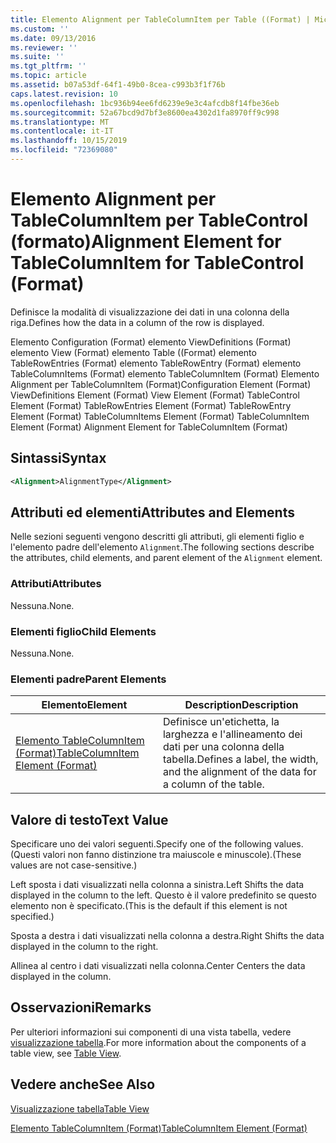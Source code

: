 ```yaml
---
title: Elemento Alignment per TableColumnItem per Table ((Format) | Microsoft Docs
ms.custom: ''
ms.date: 09/13/2016
ms.reviewer: ''
ms.suite: ''
ms.tgt_pltfrm: ''
ms.topic: article
ms.assetid: b07a53df-64f1-49b0-8cea-c993b3f1f76b
caps.latest.revision: 10
ms.openlocfilehash: 1bc936b94ee6fd6239e9e3c4afcdb8f14fbe36eb
ms.sourcegitcommit: 52a67bcd9d7bf3e8600ea4302d1fa8970ff9c998
ms.translationtype: MT
ms.contentlocale: it-IT
ms.lasthandoff: 10/15/2019
ms.locfileid: "72369080"
---
```

# <a name="alignment-element-for-tablecolumnitem-for-tablecontrol-format"></a><span data-ttu-id="49978-102">Elemento Alignment per TableColumnItem per TableControl (formato)</span><span class="sxs-lookup"><span data-stu-id="49978-102">Alignment Element for TableColumnItem for TableControl (Format)</span></span>

<span data-ttu-id="49978-103">Definisce la modalità di visualizzazione dei dati in una colonna della riga.</span><span class="sxs-lookup"><span data-stu-id="49978-103">Defines how the data in a column of the row is displayed.</span></span>

<span data-ttu-id="49978-104">Elemento Configuration (Format) elemento ViewDefinitions (Format) elemento View (Format) elemento Table ((Format) elemento TableRowEntries (Format) elemento TableRowEntry (Format) elemento TableColumnItems (Format) elemento TableColumnItem (Format) Elemento Alignment per TableColumnItem (Format)</span><span class="sxs-lookup"><span data-stu-id="49978-104">Configuration Element (Format) ViewDefinitions Element (Format) View Element (Format) TableControl Element (Format) TableRowEntries Element (Format) TableRowEntry Element (Format) TableColumnItems Element (Format) TableColumnItem Element (Format) Alignment Element for TableColumnItem (Format)</span></span>

## <a name="syntax"></a><span data-ttu-id="49978-105">Sintassi</span><span class="sxs-lookup"><span data-stu-id="49978-105">Syntax</span></span>

```xml
<Alignment>AlignmentType</Alignment>
```

## <a name="attributes-and-elements"></a><span data-ttu-id="49978-106">Attributi ed elementi</span><span class="sxs-lookup"><span data-stu-id="49978-106">Attributes and Elements</span></span>

<span data-ttu-id="49978-107">Nelle sezioni seguenti vengono descritti gli attributi, gli elementi figlio e l'elemento padre dell'elemento `Alignment`.</span><span class="sxs-lookup"><span data-stu-id="49978-107">The following sections describe the attributes, child elements, and parent element of the `Alignment` element.</span></span>

### <a name="attributes"></a><span data-ttu-id="49978-108">Attributi</span><span class="sxs-lookup"><span data-stu-id="49978-108">Attributes</span></span>

<span data-ttu-id="49978-109">Nessuna.</span><span class="sxs-lookup"><span data-stu-id="49978-109">None.</span></span>

### <a name="child-elements"></a><span data-ttu-id="49978-110">Elementi figlio</span><span class="sxs-lookup"><span data-stu-id="49978-110">Child Elements</span></span>

<span data-ttu-id="49978-111">Nessuna.</span><span class="sxs-lookup"><span data-stu-id="49978-111">None.</span></span>

### <a name="parent-elements"></a><span data-ttu-id="49978-112">Elementi padre</span><span class="sxs-lookup"><span data-stu-id="49978-112">Parent Elements</span></span>

|<span data-ttu-id="49978-113">Elemento</span><span class="sxs-lookup"><span data-stu-id="49978-113">Element</span></span>|<span data-ttu-id="49978-114">Description</span><span class="sxs-lookup"><span data-stu-id="49978-114">Description</span></span>|
|-------------|-----------------|
|[<span data-ttu-id="49978-115">Elemento TableColumnItem (Format)</span><span class="sxs-lookup"><span data-stu-id="49978-115">TableColumnItem Element (Format)</span></span>](./tablecolumnitem-element-for-tablecolumnitems-for-tablecontrol-format.md)|<span data-ttu-id="49978-116">Definisce un'etichetta, la larghezza e l'allineamento dei dati per una colonna della tabella.</span><span class="sxs-lookup"><span data-stu-id="49978-116">Defines a label, the width, and the alignment of the data for a column of the table.</span></span>|

## <a name="text-value"></a><span data-ttu-id="49978-117">Valore di testo</span><span class="sxs-lookup"><span data-stu-id="49978-117">Text Value</span></span>

<span data-ttu-id="49978-118">Specificare uno dei valori seguenti.</span><span class="sxs-lookup"><span data-stu-id="49978-118">Specify one of the following values.</span></span> <span data-ttu-id="49978-119">(Questi valori non fanno distinzione tra maiuscole e minuscole).</span><span class="sxs-lookup"><span data-stu-id="49978-119">(These values are not case-sensitive.)</span></span>

<span data-ttu-id="49978-120">Left sposta i dati visualizzati nella colonna a sinistra.</span><span class="sxs-lookup"><span data-stu-id="49978-120">Left Shifts the data displayed in the column to the left.</span></span> <span data-ttu-id="49978-121">Questo è il valore predefinito se questo elemento non è specificato.</span><span class="sxs-lookup"><span data-stu-id="49978-121">(This is the default if this element is not specified.)</span></span>

<span data-ttu-id="49978-122">Sposta a destra i dati visualizzati nella colonna a destra.</span><span class="sxs-lookup"><span data-stu-id="49978-122">Right Shifts the data displayed in the column to the right.</span></span>

<span data-ttu-id="49978-123">Allinea al centro i dati visualizzati nella colonna.</span><span class="sxs-lookup"><span data-stu-id="49978-123">Center Centers the data displayed in the column.</span></span>

## <a name="remarks"></a><span data-ttu-id="49978-124">Osservazioni</span><span class="sxs-lookup"><span data-stu-id="49978-124">Remarks</span></span>

<span data-ttu-id="49978-125">Per ulteriori informazioni sui componenti di una vista tabella, vedere [visualizzazione tabella](./creating-a-table-view.md).</span><span class="sxs-lookup"><span data-stu-id="49978-125">For more information about the components of a table view, see [Table View](./creating-a-table-view.md).</span></span>

## <a name="see-also"></a><span data-ttu-id="49978-126">Vedere anche</span><span class="sxs-lookup"><span data-stu-id="49978-126">See Also</span></span>

[<span data-ttu-id="49978-127">Visualizzazione tabella</span><span class="sxs-lookup"><span data-stu-id="49978-127">Table View</span></span>](./creating-a-table-view.md)

[<span data-ttu-id="49978-128">Elemento TableColumnItem (Format)</span><span class="sxs-lookup"><span data-stu-id="49978-128">TableColumnItem Element (Format)</span></span>](./tablecolumnitem-element-for-tablecolumnitems-for-tablecontrol-format.md)
